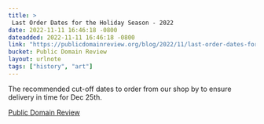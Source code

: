 ```yaml
---
title: > 
 Last Order Dates for the Holiday Season - 2022
date: 2022-11-11 16:46:18 -0800
dateadded: 2022-11-11 16:46:18 -0800
link: "https://publicdomainreview.org/blog/2022/11/last-order-dates-for-christmas-2022"
bucket: Public Domain Review
layout: urlnote
tags: ["history", "art"]
--- 
```

The recommended cut-off dates to order from our shop by to ensure delivery in time for Dec 25th.
 <!-- end excerpt --> 
<div class='bucket'><a class='internal-link' href='/buckets/public-domain-review'>Public Domain Review</a></div> 
